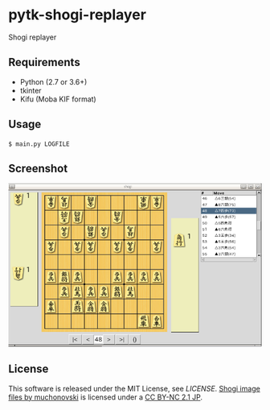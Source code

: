 pytk-shogi-replayer
===================

Shogi replayer


Requirements
------------
* Python (2.7 or 3.6+)
* tkinter
* Kifu (Moba KIF format)


Usage
-----

```
$ main.py LOGFILE
```

Screenshot
----------
![main-window](https://github.com/koji-hirono/pytk-shogi-replayer/blob/master/misc/screen1.png)


License
-------
This software is released under the MIT License, see *LICENSE*.
[Shogi image files by muchonovski](http://mucho.girly.jp/bona/) is licensed under a [CC BY-NC 2.1 JP](https://creativecommons.org/licenses/by-nc/2.1/jp/).
